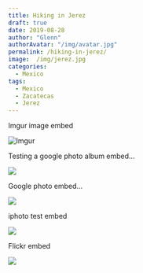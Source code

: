 ```yaml
---
title: Hiking in Jerez
draft: true
date: 2019-08-28
author: "Glenn"
authorAvatar: "/img/avatar.jpg"
permalink: /hiking-in-jerez/
image:  /img/jerez.jpg
categories:
  - Mexico
tags:
  - Mexico
  - Zacatecas
  - Jerez
---
```


Imgur image embed

![Imgur](https://i.imgur.com/PGWbeRG.jpg)

Testing a google photo album embed...

![](https://photos.app.goo.gl/pciptiiW8Zd7XTX66)

Google photo embed...

![](https://drive.google.com/open?id=1l-VoqLASVUMothZK-J5ALVcwfGFyqhXD4w)

iphoto test embed

![](https://share.icloud.com/photos/03vLBqx8oohyjRidMtQxXCFgg)

Flickr embed

![](https://live.staticflickr.com/65535/48639730587_5d59cb8b83_b.jpg)